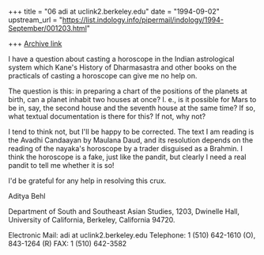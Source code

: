 +++
title = "06 adi at uclink2.berkeley.edu"
date = "1994-09-02"
upstream_url = "https://list.indology.info/pipermail/indology/1994-September/001203.html"

+++
[Archive link](https://list.indology.info/pipermail/indology/1994-September/001203.html)

I have a question about casting a horoscope in the Indian astrological
system which Kane's History of Dharmasastra and other books on the
practicals of casting a horoscope can give me no help on. 

The question is this: in preparing a chart of the positions of the planets
at birth, can a planet inhabit two houses at once? I. e., is it possible
for Mars to be in, say, the second house and the seventh house at the same
time? If so, what textual documentation is there for this? If not, why not?

I tend to think not, but I'll be happy to be corrected. The text I am
reading is the Avadhi Candaayan by Maulana Daud, and its resolution depends
on the reading of the nayaka's horoscope by a trader disguised as a
Brahmin. I think the horoscope is a fake, just like the pandit, but clearly
I need a real pandit to tell me whether it is so!

I'd be grateful for any help in resolving this crux.

Aditya Behl


Department of South and Southeast Asian Studies,
1203, Dwinelle Hall,
University of California,
Berkeley, California 94720.

Electronic Mail: adi at uclink2.berkeley.edu
Telephone: 1 (510) 642-1610 (O), 843-1264 (R) 
FAX: 1 (510) 642-3582






